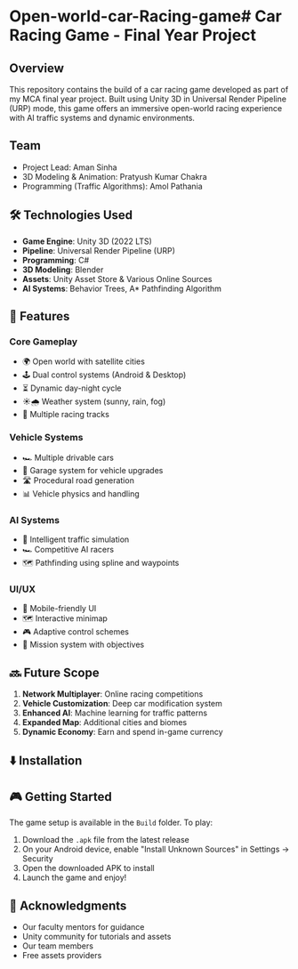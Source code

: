 
# Open-world-car-Racing-game# Car Racing Game - Final Year Project

## Overview

This repository contains the build of a car racing game developed as part of my MCA final year project. Built using Unity 3D in Universal Render Pipeline (URP) mode, this game offers an immersive open-world racing experience with AI traffic systems and dynamic environments.

## Team

- Project Lead: Aman Sinha
- 3D Modeling & Animation: Pratyush Kumar Chakra
- Programming (Traffic Algorithms): Amol Pathania

## 🛠 Technologies Used

- **Game Engine**: Unity 3D (2022 LTS)
- **Pipeline**: Universal Render Pipeline (URP)
- **Programming**: C#
- **3D Modeling**: Blender
- **Assets**: Unity Asset Store & Various Online Sources
- **AI Systems**: Behavior Trees, A\* Pathfinding Algorithm

## 🚀 Features

### Core Gameplay

- 🌍 Open world with satellite cities
- 🕹 Dual control systems (Android & Desktop)
- ⏳ Dynamic day-night cycle
- ☀️🌧 Weather system (sunny, rain, fog)
- 🏁 Multiple racing tracks

### Vehicle Systems

- 🏎 Multiple drivable cars
- 🔧 Garage system for vehicle upgrades
- 🛣 Procedural road generation
- 📊 Vehicle physics and handling

### AI Systems

- 🚗 Intelligent traffic simulation
- 🏎 Competitive AI racers
- 🗺 Pathfinding using spline and waypoints

### UI/UX

- 📱 Mobile-friendly UI
- 🗺 Interactive minimap
- 🎮 Adaptive control schemes
- 📜 Mission system with objectives

## 🔜 Future Scope

1. **Network Multiplayer**: Online racing competitions
2. **Vehicle Customization**: Deep car modification system
3. **Enhanced AI**: Machine learning for traffic patterns
4. **Expanded Map**: Additional cities and biomes
5. **Dynamic Economy**: Earn and spend in-game currency

## ⬇️ Installation

## 🎮 Getting Started

The game setup is available in the `Build` folder. To play:

1. Download the `.apk` file from the latest release
2. On your Android device, enable "Install Unknown Sources" in Settings → Security
3. Open the downloaded APK to install
4. Launch the game and enjoy!

## 🙏 Acknowledgments

- Our faculty mentors for guidance
- Unity community for tutorials and assets
- Our team members
- Free assets providers

